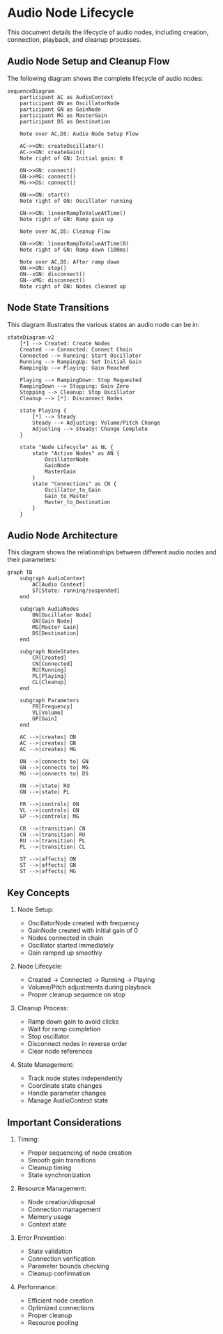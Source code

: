 # Audio Node Lifecycle

This document details the lifecycle of audio nodes, including creation, connection, playback, and cleanup processes.

## Audio Node Setup and Cleanup Flow

The following diagram shows the complete lifecycle of audio nodes:

```mermaid
sequenceDiagram
    participant AC as AudioContext
    participant ON as OscillatorNode
    participant GN as GainNode
    participant MG as MasterGain
    participant DS as Destination

    Note over AC,DS: Audio Node Setup Flow
    
    AC->>ON: createOscillator()
    AC->>GN: createGain()
    Note right of GN: Initial gain: 0
    
    ON->>GN: connect()
    GN->>MG: connect()
    MG->>DS: connect()
    
    ON->>ON: start()
    Note right of ON: Oscillator running
    
    GN->>GN: linearRampToValueAtTime()
    Note right of GN: Ramp gain up

    Note over AC,DS: Cleanup Flow
    
    GN->>GN: linearRampToValueAtTime(0)
    Note right of GN: Ramp down (100ms)
    
    Note over AC,DS: After ramp down
    ON->>ON: stop()
    ON--xGN: disconnect()
    GN--xMG: disconnect()
    Note right of ON: Nodes cleaned up
```

## Node State Transitions

This diagram illustrates the various states an audio node can be in:

```mermaid
stateDiagram-v2
    [*] --> Created: Create Nodes
    Created --> Connected: Connect Chain
    Connected --> Running: Start Oscillator
    Running --> RampingUp: Set Initial Gain
    RampingUp --> Playing: Gain Reached
    
    Playing --> RampingDown: Stop Requested
    RampingDown --> Stopping: Gain Zero
    Stopping --> Cleanup: Stop Oscillator
    Cleanup --> [*]: Disconnect Nodes

    state Playing {
        [*] --> Steady
        Steady --> Adjusting: Volume/Pitch Change
        Adjusting --> Steady: Change Complete
    }

    state "Node Lifecycle" as NL {
        state "Active Nodes" as AN {
            OscillatorNode
            GainNode
            MasterGain
        }
        state "Connections" as CN {
            Oscillator_to_Gain
            Gain_to_Master
            Master_to_Destination
        }
    }
```

## Audio Node Architecture

This diagram shows the relationships between different audio nodes and their parameters:

```mermaid
graph TB
    subgraph AudioContext
        AC[Audio Context]
        ST[State: running/suspended]
    end

    subgraph AudioNodes
        ON[Oscillator Node]
        GN[Gain Node]
        MG[Master Gain]
        DS[Destination]
    end

    subgraph NodeStates
        CR[Created]
        CN[Connected]
        RU[Running]
        PL[Playing]
        CL[Cleanup]
    end

    subgraph Parameters
        FR[Frequency]
        VL[Volume]
        GP[Gain]
    end

    AC -->|creates| ON
    AC -->|creates| GN
    AC -->|creates| MG
    
    ON -->|connects to| GN
    GN -->|connects to| MG
    MG -->|connects to| DS
    
    ON -->|state| RU
    GN -->|state| PL
    
    FR -->|controls| ON
    VL -->|controls| GN
    GP -->|controls| MG
    
    CR -->|transition| CN
    CN -->|transition| RU
    RU -->|transition| PL
    PL -->|transition| CL

    ST -->|affects| ON
    ST -->|affects| GN
    ST -->|affects| MG
```

## Key Concepts

1. Node Setup:
   - OscillatorNode created with frequency
   - GainNode created with initial gain of 0
   - Nodes connected in chain
   - Oscillator started immediately
   - Gain ramped up smoothly

2. Node Lifecycle:
   - Created → Connected → Running → Playing
   - Volume/Pitch adjustments during playback
   - Proper cleanup sequence on stop

3. Cleanup Process:
   - Ramp down gain to avoid clicks
   - Wait for ramp completion
   - Stop oscillator
   - Disconnect nodes in reverse order
   - Clear node references

4. State Management:
   - Track node states independently
   - Coordinate state changes
   - Handle parameter changes
   - Manage AudioContext state

## Important Considerations

1. Timing:
   - Proper sequencing of node creation
   - Smooth gain transitions
   - Cleanup timing
   - State synchronization

2. Resource Management:
   - Node creation/disposal
   - Connection management
   - Memory usage
   - Context state

3. Error Prevention:
   - State validation
   - Connection verification
   - Parameter bounds checking
   - Cleanup confirmation

4. Performance:
   - Efficient node creation
   - Optimized connections
   - Proper cleanup
   - Resource pooling
